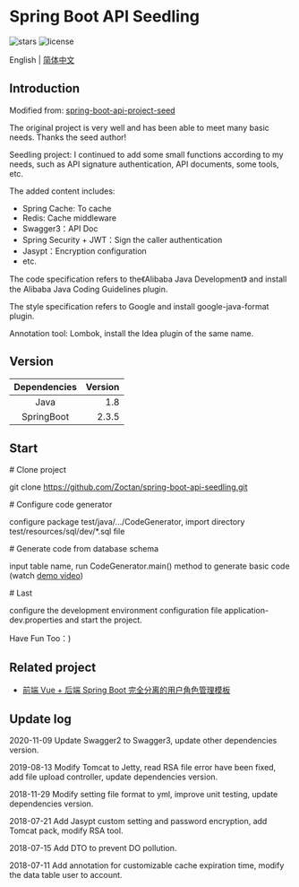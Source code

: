 # Spring Boot API Seedling

![stars](https://img.shields.io/github/stars/Zoctan/spring-boot-api-seedling.svg?style=flat-square&label=Stars)
![license](https://img.shields.io/github/license/Zoctan/spring-boot-api-seedling.svg?style=flat-square)

English | [简体中文](./README-zh.md)

## Introduction

Modified from: [spring-boot-api-project-seed](https://github.com/lihengming/spring-boot-api-project-seed)

The original project is very well and has been able to meet many basic needs. Thanks the seed author!

Seedling project:
I continued to add some small functions according to my needs, such as API signature authentication, API documents, some tools, etc.

The added content includes:
- Spring Cache: To cache
- Redis: Cache middleware
- Swagger3：API Doc
- Spring Security + JWT：Sign the caller authentication
- Jasypt：Encryption configuration
- etc.

The code specification refers to the《Alibaba Java Development》 and install the Alibaba Java Coding Guidelines plugin.

The style specification refers to Google and install google-java-format plugin.

Annotation tool: Lombok, install the Idea plugin of the same name.

## Version

| Dependencies | Version |
|:------------:|--------:|
| Java         | 1.8     |
| SpringBoot   | 2.3.5   |

## Start

\# Clone project

git clone https://github.com/Zoctan/spring-boot-api-seedling.git

\# Configure code generator

configure package test/java/.../CodeGenerator, import directory test/resources/sql/dev/*.sql file

\# Generate code from database schema

input table name, run CodeGenerator.main() method to generate basic code (watch [demo video](http://v.youku.com/v_show/id_XMjg1NjYwNDgxNg==.html?spm=a2h3j.8428770.3416059.1))

\# Last

configure the development environment configuration file application-dev.properties and start the project.

Have Fun Too：)

## Related project

- [前端 Vue + 后端 Spring Boot 完全分离的用户角色管理模板](https://github.com/Zoctan/spring-boot-vue-admin)

## Update log

2020-11-09 Update Swagger2 to Swagger3, update other dependencies version.

2019-08-13 Modify Tomcat to Jetty, read RSA file error have been fixed, add file upload controller, update dependencies version.

2018-11-29 Modify setting file format to yml, improve unit testing, update dependencies version.

2018-07-21 Add Jasypt custom setting and password encryption, add Tomcat pack, modify RSA tool.

2018-07-15 Add DTO to prevent DO pollution.

2018-07-11 Add annotation for customizable cache expiration time, modify the data table user to account.
